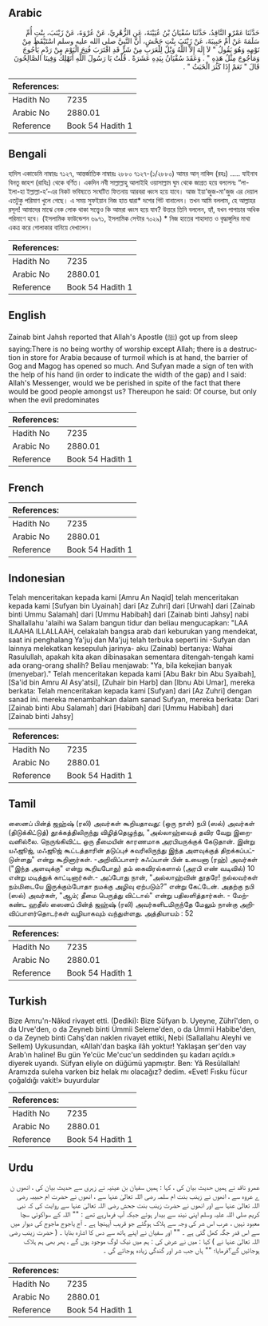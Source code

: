 ## Arabic


<div dir="rtl" lang="ar" style={{fontSize:'larger',backgroundColor:'#f8f9fa',padding:20}}>
حَدَّثَنَا عَمْرٌو النَّاقِدُ، حَدَّثَنَا سُفْيَانُ بْنُ عُيَيْنَةَ، عَنِ الزُّهْرِيِّ، عَنْ عُرْوَةَ، عَنْ زَيْنَبَ، بِنْتِ أُمِّ سَلَمَةَ عَنْ أُمِّ حَبِيبَةَ، عَنْ زَيْنَبَ بِنْتِ جَحْشٍ، أَنَّ النَّبِيَّ صلى الله عليه وسلم اسْتَيْقَظَ مِنْ نَوْمِهِ وَهُوَ يَقُولُ ‏"‏ لاَ إِلَهَ إِلاَّ اللَّهُ وَيْلٌ لِلْعَرَبِ مِنْ شَرٍّ قَدِ اقْتَرَبَ فُتِحَ الْيَوْمَ مِنْ رَدْمِ يَأْجُوجَ وَمَأْجُوجَ مِثْلُ هَذِهِ ‏"‏ ‏.‏ وَعَقَدَ سُفْيَانُ بِيَدِهِ عَشَرَةً ‏.‏ قُلْتُ يَا رَسُولَ اللَّهِ أَنَهْلِكُ وَفِينَا الصَّالِحُونَ قَالَ ‏"‏ نَعَمْ إِذَا كَثُرَ الْخَبَثُ ‏"‏ ‏.‏
</div>
<div style={{backgroundColor:'#f8f9fa',padding:20, marginBottom: 10}}><table> <thead> <tr> <th>References:</th> <th></th> </tr> </thead> <tbody><tr><td>Hadith No</td><td>7235</td></tr><tr><td>Arabic No</td><td>2880.01</td></tr><tr><td>Reference</td><td>Book 54 Hadith 1</td></tr></tbody></table></div>

## Bengali


<div dir="ltr" lang="bn" style={{fontSize:'larger',backgroundColor:'#f8f9fa',padding:20}}>
হাদিস একাডেমি নাম্বারঃ ৭১২৭, আন্তর্জাতিক নাম্বারঃ ২৮৮০ ৭১২৭-(১/২৮৮০) আমর আন্‌ নাকিদ (রহঃ) ..... যাইনাব বিনতু জাহশ (রাযিঃ) থেকে বর্ণিত। একদিন নবী সাল্লাল্লাহু আলাইহি ওয়াসাল্লাম ঘুম থেকে জাগ্রত হয়ে বললেনঃ “লা-ইলা-হা ইল্লাল্লা-হ’-এর নিকট ভবিষ্যতে সংঘটিত ফিতনায় আরবরা ধ্বংস হয়ে যাবে। আজ ইয়া'জুজ-মা'জুজ এর দেয়াল এতটুকু পরিমাণ খুলে গেছে। এ সময় সুফইয়ান নিজ হাত দ্বারা* দশের গিট বানালেন। তখন আমি বললাম, হে আল্লাহর রসূল! আমাদের মাঝে নেক লোক থাকা সত্ত্বেও কি আমরা ধ্বংস হয়ে যাব? উত্তরে তিনি বললেন, হ্যাঁ, যখন পাপাচার অধিক পরিমাণে হবে। (ইসলামিক ফাউন্ডেশন ৬৯৭১, ইসলামিক সেন্টার ৭০২৯) * নিজ হাতের শাহাদাত ও বৃদ্ধাঙ্গুলির মাথা একত্র করে গোলাকার বানিয়ে দেখালেন।
</div>
<div style={{backgroundColor:'#f8f9fa',padding:20, marginBottom: 10}}><table> <thead> <tr> <th>References:</th> <th></th> </tr> </thead> <tbody><tr><td>Hadith No</td><td>7235</td></tr><tr><td>Arabic No</td><td>2880.01</td></tr><tr><td>Reference</td><td>Book 54 Hadith 1</td></tr></tbody></table></div>

## English


<div dir="ltr" lang="en" style={{fontSize:'larger',backgroundColor:'#f8f9fa',padding:20}}>
Zainab bint Jahsh reported that Allah's Apostle (ﷺ) got up from sleep saying:There is no being worthy of worship except Allah; there is a destruction in store for Arabia because of turmoil which is at hand, the barrier of Gog and Magog has opened so much. And Sufyan made a sign of ten with the help of his hand (in order to indicate the width of the gap) and I said: Allah's Messenger, would we be perished in spite of the fact that there would be good people amongst us? Thereupon he said: Of course, but only when the evil predominates
</div>
<div style={{backgroundColor:'#f8f9fa',padding:20, marginBottom: 10}}><table> <thead> <tr> <th>References:</th> <th></th> </tr> </thead> <tbody><tr><td>Hadith No</td><td>7235</td></tr><tr><td>Arabic No</td><td>2880.01</td></tr><tr><td>Reference</td><td>Book 54 Hadith 1</td></tr></tbody></table></div>

## French


<div dir="ltr" lang="fr" style={{fontSize:'larger',backgroundColor:'#f8f9fa',padding:20}}>

</div>
<div style={{backgroundColor:'#f8f9fa',padding:20, marginBottom: 10}}><table> <thead> <tr> <th>References:</th> <th></th> </tr> </thead> <tbody><tr><td>Hadith No</td><td>7235</td></tr><tr><td>Arabic No</td><td>2880.01</td></tr><tr><td>Reference</td><td>Book 54 Hadith 1</td></tr></tbody></table></div>

## Indonesian


<div dir="ltr" lang="id" style={{fontSize:'larger',backgroundColor:'#f8f9fa',padding:20}}>
Telah menceritakan kepada kami [Amru An Naqid] telah menceritakan kepada kami [Sufyan bin Uyainah] dari [Az Zuhri] dari [Urwah] dari [Zainab binti Ummu Salamah] dari [Ummu Habibah] dari [Zainab binti Jahsy] nabi Shallallahu 'alaihi wa Salam bangun tidur dan beliau mengucapkan: "LAA ILAAHA ILLALLAAH, celakalah bangsa arab dari keburukan yang mendekat, saat ini penghalang Ya'juj dan Ma'juj telah terbuka seperti ini -Sufyan dan lainnya melekatkan kesepuluh jarinya- aku (Zainab) bertanya: Wahai Rasulullah, apakah kita akan dibinasakan sementara ditengah-tengah kami ada orang-orang shalih? Beliau menjawab: "Ya, bila kekejian banyak (menyebar)." Telah menceritakan kepada kami [Abu Bakr bin Abu Syaibah], [Sa'id bin Amru Al Asy'atsi], [Zuhair bin Harb] dan [Ibnu Abi Umar], mereka berkata: Telah menceritakan kepada kami [Sufyan] dari [Az Zuhri] dengan sanad ini. mereka menambahkan dalam sanad Sufyan, mereka berkata: Dari [Zainab binti Abu Salamah] dari [Habibah] dari [Ummu Habibah] dari [Zainab binti Jahsy]
</div>
<div style={{backgroundColor:'#f8f9fa',padding:20, marginBottom: 10}}><table> <thead> <tr> <th>References:</th> <th></th> </tr> </thead> <tbody><tr><td>Hadith No</td><td>7235</td></tr><tr><td>Arabic No</td><td>2880.01</td></tr><tr><td>Reference</td><td>Book 54 Hadith 1</td></tr></tbody></table></div>

## Tamil


<div dir="ltr" lang="ta" style={{fontSize:'larger',backgroundColor:'#f8f9fa',padding:20}}>
ஸைனப் பின்த் ஜஹ்ஷ் (ரலி) அவர்கள் கூறியதாவது: (ஒரு நாள்) நபி (ஸல்) அவர்கள் (திடுக்கிட்டுத்) தூக்கத்திலிருந்து விழித்தெழுந்து, "அல்லாஹ்வைத் தவிர வேறு இறைவனில்லை. நெருங்கிவிட்ட ஒரு தீமையின் காரணமாக அரபியருக்குக் கேடுதான். இன்று யஃஜூஜ், மஃஜூஜ் கூட்டத்தாரின் தடுப்புச் சுவரிலிருந்து இந்த அளவுக்குத் திறக்கப்பட்டுள்ளது" என்று கூறினார்கள். -அறிவிப்பாளர் சுஃப்யான் பின் உயைனா (ரஹ்) அவர்கள் ("இந்த அளவுக்கு" என்று கூறியபோது) தம் கைவிரல்களால் (அரபி எண் வடிவில்) 10 என்று மடித்துக் காட்டினார்கள்.- அப்போது நான், "அல்லாஹ்வின் தூதரே! நல்லவர்கள் நம்மிடையே இருக்கும்போதா நமக்கு அழிவு ஏற்படும்?" என்று கேட்டேன். அதற்கு நபி (ஸல்) அவர்கள், "ஆம்; தீமை பெருத்து விட்டால்" என்று பதிலளித்தார்கள். - மேற்கண்ட ஹதீஸ் ஸைனப் பின்த் ஜஹ்ஷ் (ரலி) அவர்களிடமிருந்தே மேலும் நான்கு அறிவிப்பாளர்தொடர்கள் வழியாகவும் வந்துள்ளது. அத்தியாயம் : 52
</div>
<div style={{backgroundColor:'#f8f9fa',padding:20, marginBottom: 10}}><table> <thead> <tr> <th>References:</th> <th></th> </tr> </thead> <tbody><tr><td>Hadith No</td><td>7235</td></tr><tr><td>Arabic No</td><td>2880.01</td></tr><tr><td>Reference</td><td>Book 54 Hadith 1</td></tr></tbody></table></div>

## Turkish


<div dir="ltr" lang="tr" style={{fontSize:'larger',backgroundColor:'#f8f9fa',padding:20}}>
Bize Amru'n-Nâkıd rivayet etti. (Dediki): Bize Süfyan b. Uyeyne, Zührî'den, o da Urve'den, o da Zeyneb binti Ümmii Seleme'den, o da Ümmii Habibe'den, o da Zeyneb binti Cahş'dan naklen rivayet ettiki, Nebi (Sallallahu Aleyhi ve Sellem) Uykusundan, «Allah'dan başka ilâh yoktur! Yaklaşan şer'den vay Arab'ın haline! Bu gün Ye'cüc Me'cuc'un seddinden şu kadarı açıldı.» diyerek uyandı. Süfyan eliyle on düğümü yapmıştır. Ben: Yâ Resûlallah! Aramızda suleha varken biz helak mı olacağız? dedim. «Evet! Fısku fücur çoğaldığı vakit!» buyurdular
</div>
<div style={{backgroundColor:'#f8f9fa',padding:20, marginBottom: 10}}><table> <thead> <tr> <th>References:</th> <th></th> </tr> </thead> <tbody><tr><td>Hadith No</td><td>7235</td></tr><tr><td>Arabic No</td><td>2880.01</td></tr><tr><td>Reference</td><td>Book 54 Hadith 1</td></tr></tbody></table></div>

## Urdu


<div dir="rtl" lang="ur" style={{fontSize:'larger',backgroundColor:'#f8f9fa',padding:20}}>
عمرو ناقد نے ہمیں حدیث بیان کی ، کہا : ہمیں سفیان بن عینیہ نے زہری سے حدیث بیان کی ، انھوں ن ے عروہ سے ، انھوں نے زینب بنت ام سلمہ رضی اللہ تعالیٰ عنہا سے ، انھوں نے حضرت ام حبیبہ رضی اللہ تعالیٰ عنہا سے اور انھوں نے حضرت زینب بنت جحش رضی اللہ تعالیٰ عنہا سے روایت کی کہ نبی کریم صلی اللہ علیہ وسلم اپنی نیند سے بیدار ہوئے جبکہ آپ فرمارہے تھے : "" اللہ کے سواکوئی سچا معبود نہیں ، عرب اس شر کی وجہ سے ہلاک ہوگئے جو قریب آپہنچا ہے ۔ آج یاجوج ماجوج کی دیوار میں سے اس قدر جگہ کھل گئی ہے ۔ "" اور سفیان نے اپنے ہاتھ سے دس کا اشارہ بنایا ۔ ( حضرت زینب رضی اللہ تعالیٰ عنہا نے ) کہا : میں نے عرض کی : ہم میں نیک لوگ موجود ہوں گے ، پھر بھی ہم ہلاک ہوجائیں گے؟فرمایا؛ "" ہاں جب شر اور گندگی زیادہ ہوجائے گی ۔
</div>
<div style={{backgroundColor:'#f8f9fa',padding:20, marginBottom: 10}}><table> <thead> <tr> <th>References:</th> <th></th> </tr> </thead> <tbody><tr><td>Hadith No</td><td>7235</td></tr><tr><td>Arabic No</td><td>2880.01</td></tr><tr><td>Reference</td><td>Book 54 Hadith 1</td></tr></tbody></table></div>